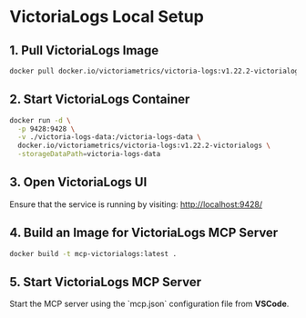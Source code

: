 # VictoriaLogs Local Setup

## 1. Pull VictoriaLogs Image
```bash
docker pull docker.io/victoriametrics/victoria-logs:v1.22.2-victorialogs
```

## 2. Start VictoriaLogs Container
```bash
docker run -d \
  -p 9428:9428 \
  -v ./victoria-logs-data:/victoria-logs-data \
  docker.io/victoriametrics/victoria-logs:v1.22.2-victorialogs \
  -storageDataPath=victoria-logs-data
```

## 3. Open VictoriaLogs UI
Ensure that the service is running by visiting: [http://localhost:9428/](http://localhost:9428/)

## 4. Build an Image for VictoriaLogs MCP Server
```bash
docker build -t mcp-victorialogs:latest .
```

## 5. Start VictoriaLogs MCP Server
Start the MCP server using the \`mcp.json\` configuration file from **VSCode**.
